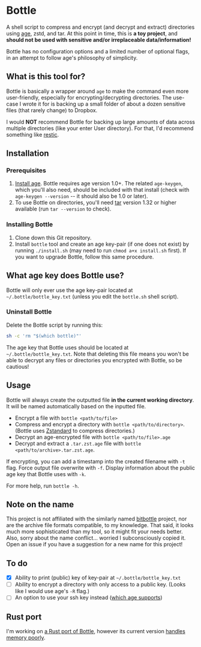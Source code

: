 # Bottle

A shell script to compress and encrypt (and decrypt and extract) directories using [age](https://github.com/FiloSottile/age), zstd, and tar. At this point in time, this is **a toy project**, and **should not be used with sensitive and/or irreplaceable data/information!**

Bottle has no configuration options and a limited number of optional flags, in an attempt to follow age's philosophy of simplicity.

## What is this tool for? 

Bottle is basically a wrapper around `age` to make the command even more user-friendly, especially for encrypting/decrypting directories. The use-case I wrote it for is backing up a small folder of about a dozen sensitive files (that rarely change) to Dropbox. 

I would **NOT** recommend Bottle for backing up large amounts of data across multiple directories (like your enter User directory). For that, I'd recommend something like [restic](https://restic.net/).

## Installation 

### Prerequisites 
1. [Install age](https://github.com/FiloSottile/age#installation). Bottle requires age version 1.0+. The related `age-keygen`, which you'll also need, should be included with that install (check with `age-keygen --version` -- it should also be 1.0 or later).
2. To use Bottle on directories, you'll need [tar](https://www.gnu.org/software/tar/) version 1.32 or higher available (run `tar --version` to check).

### Installing Bottle
1. Clone down this Git repository.
2. Install `bottle` tool and create an age key-pair (if one does not exist) by running `./install.sh` (may need to run `chmod a+x install.sh` first). If you want to upgrade Bottle, follow this same procedure.

## What age key does Bottle use?
Bottle will only ever use the age key-pair located at `~/.bottle/bottle_key.txt` (unless you edit the `bottle.sh` shell script).

### Uninstall Bottle

Delete the Bottle script by running this:

```bash
sh -c 'rm "$(which bottle)"'
```

The age key that Bottle uses should be located at `~/.bottle/bottle_key.txt`. Note that deleting this file means you won't be able to decrypt any files or directories you encrypted with Bottle, so be cautious!

## Usage

Bottle will always create the outputted file **in the current working directory**. It will be named automatically based on the inputted file.

- Encrypt a file with `bottle <path/to/file>`
- Compress and encrypt a directory with `bottle <path/to/directory>`. (Bottle uses [Zstandard](https://facebook.github.io/zstd/) to compress directories.)
- Decrypt an age-encrypted file with `bottle <path/to/file>.age`
- Decrypt and extract a `.tar.zst.age` file with `bottle <path/to/archive>.tar.zst.age`.

If encrypting, you can add a timestamp into the created filename with `-t` flag. Force output file overwrite with `-f`. Display information about the public age key that Bottle uses with `-k`. 

For more help, run `bottle -h`.

## Note on the name

This project is not affiliated with the similarly named [bitbottle](https://code.lag.net/robey/bitbottle) project, nor are the archive file formats compatible, to my knowledge. That said, it looks much more sophisticated than my tool, so it might fit your needs better. Also, sorry about the name conflict... worried I subconsciously copied it. Open an issue if you have a suggestion for a new name for this project!

## To do

- [X] Ability to print (public) key of key-pair at `~/.bottle/bottle_key.txt`
- [ ] Ability to encrypt a directory with only access to a public key. (Looks like I would use age's `-R` flag.)
- [ ] An option to use your ssh key instead ([which age supports](https://github.com/FiloSottile/age#ssh-keys))

## Rust port

I'm working on [a Rust port of Bottle](https://github.com/sts10/bottle-rs/), however its current version [handles memory poorly](https://github.com/sts10/bottle-rs/issues/1).
